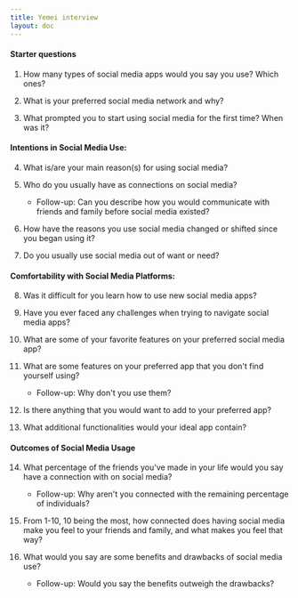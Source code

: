 ```yaml
---
title: Yemei interview
layout: doc
---
```

#### Starter questions
1. How many types of social media apps would you say you use? Which ones?

2. What is your preferred social media network and why?

3. What prompted you to start using social media for the first time? When was it?

#### Intentions in Social Media Use:
4. What is/are your main reason(s) for using social media?

5. Who do you usually have as connections on social media?
    - Follow-up: Can you describe how you would communicate with friends and family before social media existed?

6. How have the reasons you use social media changed or shifted since you began using it?

7. Do you usually use social media out of want or need? 

#### Comfortability with Social Media Platforms:
8. Was it difficult for you learn how to use new social media apps?

9. Have you ever faced any challenges when trying to navigate social media apps?

10. What are some of your favorite features on your preferred social media app?

11. What are some features on your preferred app that you don't find yourself using? 
    - Follow-up: Why don't you use them?

12. Is there anything that you would want to add to your preferred app?

13. What additional functionalities would your ideal app contain?

#### Outcomes of Social Media Usage 
14. What percentage of the friends you've made in your life would you say have a connection with on social media? 
    - Follow-up: Why aren't you connected with the remaining percentage of individuals?

15. From 1-10, 10 being the most, how connected does having social media make you feel to your friends and family, and what makes you feel that way?

17. What would you say are some benefits and drawbacks of social media use?
    - Follow-up: Would you say the benefits outweigh the drawbacks?
